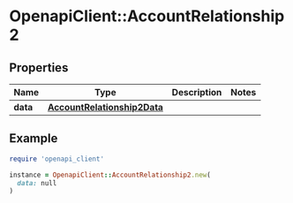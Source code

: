 # OpenapiClient::AccountRelationship2

## Properties

| Name | Type | Description | Notes |
| ---- | ---- | ----------- | ----- |
| **data** | [**AccountRelationship2Data**](AccountRelationship2Data.md) |  |  |

## Example

```ruby
require 'openapi_client'

instance = OpenapiClient::AccountRelationship2.new(
  data: null
)
```

